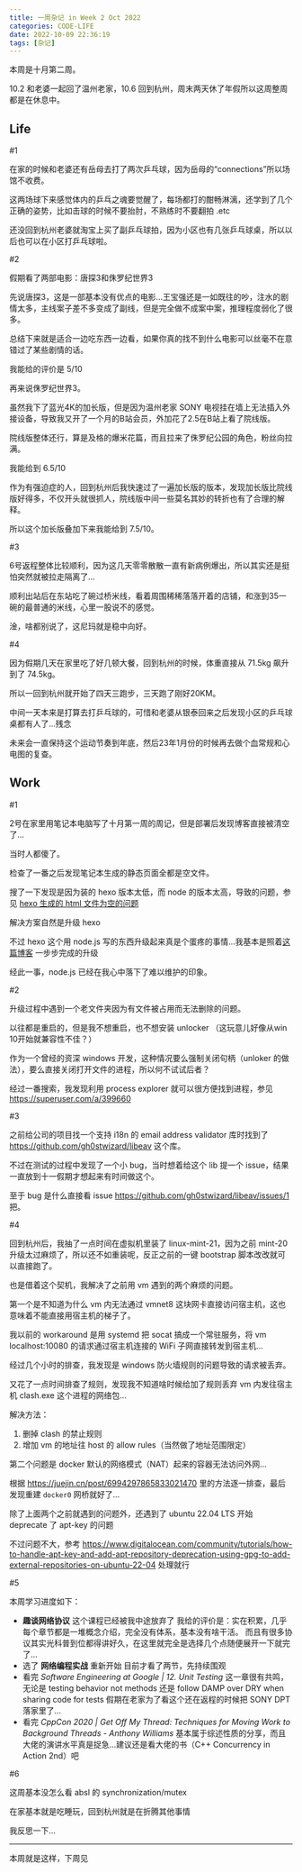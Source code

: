 ```yaml
---
title: 一周杂记 in Week 2 Oct 2022
categories: CODE-LIFE
date: 2022-10-09 22:36:19
tags: [杂记]
---
```

本周是十月第二周。

10.2 和老婆一起回了温州老家，10.6 回到杭州，周末两天休了年假所以这周整周都是在休息中。

## Life

\#1

在家的时候和老婆还有岳母去打了两次乒乓球，因为岳母的“connections”所以场馆不收费。

这两场球下来感觉体内的乒乓之魂要觉醒了，每场都打的酣畅淋漓，还学到了几个正确的姿势，比如击球的时候不要抬肘，不熟练时不要翻拍 .etc

还没回到杭州老婆就淘宝上买了副乒乓球拍，因为小区也有几张乒乓球桌，所以以后也可以在小区打乒乓球啦。

\#2

假期看了两部电影：唐探3和侏罗纪世界3

先说唐探3，这是一部基本没有优点的电影...王宝强还是一如既往的吵，注水的剧情太多，主线案子差不多变成了副线，但是完全做不成案中案，推理程度弱化了很多。

总结下来就是适合一边吃东西一边看，如果你真的找不到什么电影可以丝毫不在意错过了某些剧情的话。

我能给的评价是 5/10

再来说侏罗纪世界3。

虽然我下了蓝光4K的加长版，但是因为温州老家 SONY 电视挂在墙上无法插入外接设备，导致我又开了一个月的B站会员，外加花了2.5在B站上看了院线版。

院线版整体还行，算是及格的爆米花篇，而且拉来了侏罗纪公园的角色，粉丝向拉满。

我能给到 6.5/10

作为有强迫症的人，回到杭州后我快速过了一遍加长版的版本，发现加长版比院线版好得多，不仅开头就很抓人，院线版中间一些莫名其妙的转折也有了合理的解释。

所以这个加长版叠加下来我能给到 7.5/10。

\#3

6号返程整体比较顺利，因为这几天零零散散一直有新病例爆出，所以其实还是挺怕突然就被拉走隔离了...

顺利出站后在东站吃了碗过桥米线，看着周围稀稀落落开着的店铺，和涨到35一碗的最普通的米线，心里一股说不的感觉。

淦，啥都别说了，这尼玛就是稳中向好。

\#4

因为假期几天在家里吃了好几顿大餐，回到杭州的时候，体重直接从 71.5kg 飙升到了 74.5kg。

所以一回到杭州就开始了四天三跑步，三天跑了刚好20KM。

中间一天本来是打算去打乒乓球的，可惜和老婆从银泰回来之后发现小区的乒乓球桌都有人了...残念

未来会一直保持这个运动节奏到年底，然后23年1月份的时候再去做个血常规和心电图的复查。

## Work

\#1

2号在家里用笔记本电脑写了十月第一周的周记，但是部署后发现博客直接被清空了...

当时人都傻了。

检查了一番之后发现笔记本生成的静态页面全都是空文件。

搜了一下发现是因为装的 hexo 版本太低，而 node 的版本太高，导致的问题，参见 [hexo 生成的 html 文件为空的问题](https://alanlee.fun/2021/02/28/hexo-empty-html/)

解决方案自然是升级 hexo

不过 hexo 这个用 node.js 写的东西升级起来真是个蛋疼的事情...我基本是照着[这篇博客](https://leiyawu.com/2021/04/24/Hexo%20Update%20From%203.5%20to%205.4/) 一步步完成的升级

经此一事，node.js 已经在我心中落下了难以维护的印象。

\#2

升级过程中遇到一个老文件夹因为有文件被占用而无法删除的问题。

以往都是重启的，但是我不想重启，也不想安装 unlocker （这玩意儿好像从win 10开始就兼容性不佳？）

作为一个曾经的资深 windows 开发，这种情况要么强制关闭句柄（unloker 的做法），要么直接关闭打开文件的进程，所以何不试试后者？

经过一番搜索，我发现利用 process explorer 就可以很方便找到进程，参见 https://superuser.com/a/399660

\#3

之前给公司的项目找一个支持 i18n 的 email address validator 库时找到了 https://github.com/gh0stwizard/libeav 这个库。

不过在测试的过程中发现了一个小 bug，当时想着给这个 lib 提一个 issue，结果一直放到十一假期才想起来有时间做这个。

至于 bug 是什么直接看 issue https://github.com/gh0stwizard/libeav/issues/1 把。

\#4

回到杭州后，我抽了一点时间在虚拟机里装了 linux-mint-21，因为之前 mint-20 升级太过麻烦了，所以还不如重装呢，反正之前的一键 bootstrap 脚本改改就可以直接跑了。

也是借着这个契机，我解决了之前用 vm 遇到的两个麻烦的问题。

第一个是不知道为什么 vm 内无法通过 vmnet8 这块网卡直接访问宿主机，这也意味着不能直接用宿主机的梯子了。

我以前的 workaround 是用 systemd 把 socat 搞成一个常驻服务，将 vm localhost:10080 的请求通过宿主机连接的 WiFi 子网直接转发到宿主机...

经过几个小时的排查，我发现是 windows 防火墙规则的问题导致的请求被丢弃。

又花了一点时间排查了规则，发现我不知道啥时候给加了规则丢弃 vm 内发往宿主机 clash.exe 这个进程的网络包...

解决方法：

1. 删掉 clash 的禁止规则
2. 增加 vm 的地址往 host 的 allow rules（当然做了地址范围限定）

第二个问题是 docker 默认的网络模式（NAT）起来的容器无法访问外网...

根据 https://juejin.cn/post/6994297865833021470 里的方法逐一排查，最后发现重建 `docker0` 网桥就好了...

除了上面两个之前就遇到的问题外，还遇到了 ubuntu 22.04 LTS 开始 deprecate 了 apt-key 的问题

不过问题不大，参考 https://www.digitalocean.com/community/tutorials/how-to-handle-apt-key-and-add-apt-repository-deprecation-using-gpg-to-add-external-repositories-on-ubuntu-22-04 处理就行

\#5

本周学习进度如下：

- **趣谈网络协议** 这个课程已经被我中途放弃了
  我给的评价是：实在积累，几乎每个章节都是一堆概念介绍，完全没有体系，基本没有啥干活。
  而且有很多协议其实光科普到位都得讲好久，在这里就完全是选择几个点随便展开一下就完了...
- 选了 **网络编程实战** 重新开始
  目前才看了两节，先持续围观
- 看完 _Software Engineering at Google | 12. Unit Testing_
  这一章很有共鸣，无论是 testing behavior not methods 还是 follow DAMP over DRY when sharing code for tests
  假期在老家为了看这个还在返程的时候把 SONY DPT 落家里了...
- 看完 _CppCon 2020 | Get Off My Thread: Techniques for Moving Work to Background Threads - Anthony Williams_
  基本属于综述性质的分享，而且大佬的演讲水平真是捉急...建议还是看大佬的书（C++ Concurrency in Action 2nd）吧

\#6

这周基本没怎么看 absl 的 synchronization/mutex

在家基本就是吃睡玩，回到杭州就是在折腾其他事情

我反思一下...

---

本周就是这样，下周见
